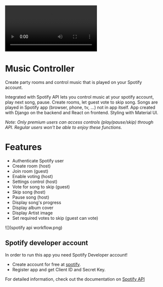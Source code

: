 
![](demo.mp4)

# Music Controller

Create party rooms and control music that is played on your Spotify account.

Integrated with Spotify API lets you control music at your spotify account, play next song, pause. Create rooms, let guest vote to skip song. Songs are played in Spotify app (browser, phone, tv, ...) not in app itself.
App created with Django on the backend and React on frontend. Styling with Material UI.

*Note: Only premium users can access controls (play/pause/skip) through API. Regular users won't be able to enjoy these functions.*

# Features

- Authenticate Spotify user
- Create room (host)
- Join room (guest)
- Enable voting (host)
- Settings control (host)
- Vote for song to skip (guest)
- Skip song (host)
- Pause song (host)
- Display song's progress
- Display album cover
- Display Artist image
- Set required votes to skip (guest can vote)

![](spotify api workflow.png)


## Spotify developer account

In order to run this app you need Spotify Developer account!

- Create account for free at [spotify](https://developer.spotify.com/).
- Register app and get Client ID and Secret Key.

For detailed information, check out the documentation on <a href="https://developer.spotify.com/documentation/general/guides/authorization-guide/">Spotify API</a>
